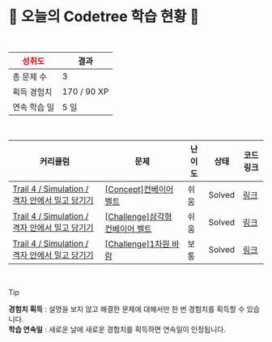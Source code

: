 # 🌲 오늘의 Codetree 학습 현황 🌲

<br />

| <span style="color:red;display:block;text-align:center;"> **성취도**</span> | 결과 |
|---|---|
| 총 문제 수 | 3 |
| 획득 경험치 | 170 / 90 XP |
| 연속 학습 일 | 5 일 |

<br />

|커리큘럼|문제|난이도|상태|코드 링크|
|---|---|---|---|---|
|[Trail 4 / Simulation / 격자 안에서 밀고 당기기](https://www.codetree.ai/trail-info/intermediate-low/)|[[Concept]컨베이어 벨트](https://www.codetree.ai/trails/complete/curated-cards/intro-conveyor-belt/)|쉬움|Solved|[링크](https://github.com/ujkkk/CodeTree/blob/main/250216/%EC%BB%A8%EB%B2%A0%EC%9D%B4%EC%96%B4%20%EB%B2%A8%ED%8A%B8/conveyor-belt.java)|
|[Trail 4 / Simulation / 격자 안에서 밀고 당기기](https://www.codetree.ai/trail-info/intermediate-low/)|[[Challenge]삼각형 컨베이어 벨트](https://www.codetree.ai/trails/complete/curated-cards/challenge-conveyor-belt-triangle/)|쉬움|Solved|[링크](https://github.com/ujkkk/CodeTree/blob/main/250216/%EC%82%BC%EA%B0%81%ED%98%95%20%EC%BB%A8%EB%B2%A0%EC%9D%B4%EC%96%B4%20%EB%B2%A8%ED%8A%B8/conveyor-belt-triangle.java)|
|[Trail 4 / Simulation / 격자 안에서 밀고 당기기](https://www.codetree.ai/trail-info/intermediate-low/)|[[Challenge]1차원 바람](https://www.codetree.ai/trails/complete/curated-cards/challenge-The-1D-wind-blows/)|보통|Solved|[링크](https://github.com/ujkkk/CodeTree/blob/main/250216/1%EC%B0%A8%EC%9B%90%20%EB%B0%94%EB%9E%8C/The-1D-wind-blows.java)|


<br />

> [!TIP]
> **경험치 획득** : 설명을 보지 않고 해결한 문제에 대해서만 한 번 경험치를 획득할 수 있습니다.  
> **학습 연속일** : 새로운 날에 새로운 경험치를 획득하면 연속일이 인정됩니다.

